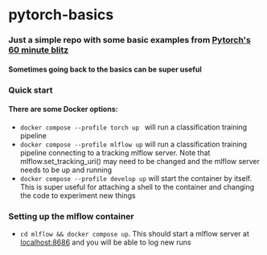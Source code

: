 # pytorch-basics
### Just a simple repo with some basic examples from [Pytorch's 60 minute blitz](https://pytorch.org/tutorials/beginner/deep_learning_60min_blitz.html)

#### Sometimes going back to the basics can be super useful 

### Quick start

#### There are some Docker options:
- ```docker compose --profile torch up ``` will run a classification training pipeline
- ``` docker compose --profile mlflow up ``` will run a classification training pipeline connecting to a tracking mlflow server. Note that mlflow.set_tracking_uri() may need to be changed and the mlflow server needs to be up and running
- ``` docker compose --profile develop up ``` will start the container by itself. This is super useful for attaching a shell to the container and changing the code to experiment new things

### Setting up the mlflow container
- ``` cd mlflow && docker compose up ```. This should start a mlflow server at [localhost:8686](localhost:8686) and you will be able to log new runs
